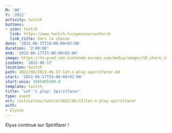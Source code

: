 ```yaml
---
M: '06'
Y: '2022'
activity: twitch
buttons:
- icon: twitch
  link: https://www.twitch.tv/opensourcechurch
  link_title: Vers la chaine
date: '2022-06-17T19:00:00+02:00'
duration: '2:00:00'
end: '2022-06-17T21:00:00+02:00'
image: https://fs-prod-cdn.nintendo-europe.com/media/images/10_share_images/games_15/nintendo_switch_download_software_1/H2x1_NSwitchDS_Spiritfarer_image1600w.jpg
isodate: '2022-06-17'
location: twitch
path: 2022/06/2022-06-17-let-s-play-spiritfarer.md
start: '2022-06-17T19:00:00+02:00'
start-unix: 1655485200.0
template: twitch
title: 'Let''s play: Spiritfarer'
type: event
url: /activities/twitch/2022/06/17/let-s-play-spiritfarer
with:
- Elyius
---
```

Elyus continue sur Spiritfarer !